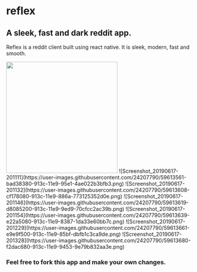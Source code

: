 # reflex
## A sleek, fast and dark reddit app.


Reflex is a reddit client built using react native.
It is sleek, modern, fast and smooth.

<img src="https://user-images.githubusercontent.com/24207790/59613561-bad38380-913c-11e9-95e1-4ae022b3bfb3.png" width="300">
![Screenshot_20190617-201111](https://user-images.githubusercontent.com/24207790/59613561-bad38380-913c-11e9-95e1-4ae022b3bfb3.png)
![Screenshot_20190617-201132](https://user-images.githubusercontent.com/24207790/59613608-cf178080-913c-11e9-886a-773125352d0e.png)
![Screenshot_20190617-201146](https://user-images.githubusercontent.com/24207790/59613619-d8085200-913c-11e9-9ed9-70cfcc2ac39b.png)
![Screenshot_20190617-201154](https://user-images.githubusercontent.com/24207790/59613639-e22a5080-913c-11e9-8387-1da33e60bb7c.png)
![Screenshot_20190617-201229](https://user-images.githubusercontent.com/24207790/59613661-e9e9f500-913c-11e9-85bf-dbfb1c3ca9de.png)
![Screenshot_20190617-201328](https://user-images.githubusercontent.com/24207790/59613680-f2dac680-913c-11e9-9453-9e79b832aa3e.png)

### Feel free to fork this app and make your own changes.

